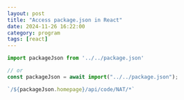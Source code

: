 ```yaml
---
layout: post
title: "Access package.json in React"
date: 2024-11-26 16:22:00
category: program
tags: [react]
---
```



```javascript
import packageJson from '../../package.json'

// or
const packageJson = await import("../../package.json");
```

```javascript
`/${packageJson.homepage}/api/code/NAT/*`
```

[jekyll]: http://jekyllrb.com
[jekyll-gh]: https://github.com/jekyll/jekyll
[jekyll-help]: https://github.com/jekyll/jekyll-help


